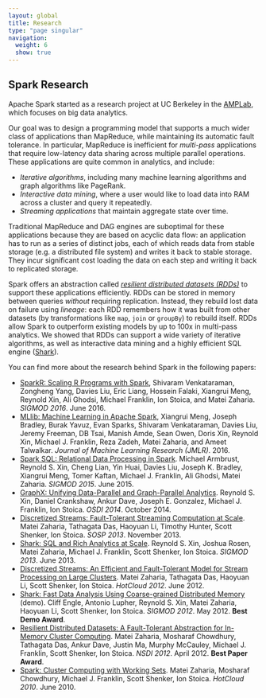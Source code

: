 ```yaml
---
layout: global
title: Research
type: "page singular"
navigation:
  weight: 6
  show: true
---
```

<h2>Spark Research</h2>

<p>
Apache Spark started as a research project at UC Berkeley in the <a href="https://amplab.cs.berkeley.edu">AMPLab</a>, which focuses on big data analytics.
</p>

<p class="noskip">
Our goal was to design a programming model that supports a much wider class of applications than MapReduce, while maintaining its automatic fault tolerance. In particular, MapReduce is inefficient for <em>multi-pass</em> applications that require low-latency data sharing across multiple parallel operations. These applications are quite common in analytics, and include:
</p>

<ul>
  <li><em>Iterative algorithms</em>, including many machine learning algorithms and graph algorithms like PageRank.</li>
  <li><em>Interactive data mining</em>, where a user would like to load data into RAM across a cluster and query it repeatedly.</li>
  <li><em>Streaming applications</em> that maintain aggregate state over time.</li>
</ul>

<p>
Traditional MapReduce and DAG engines are suboptimal for these applications because they are based on acyclic data flow: an application has to run as a series of distinct jobs, each of which reads data from stable storage (e.g. a distributed file system) and writes it back to stable storage. They incur significant cost loading the data on each step and writing it back to replicated storage.
</p>

<p>
Spark offers an abstraction called <a href="http://people.csail.mit.edu/matei/papers/2012/nsdi_spark.pdf"><em>resilient distributed datasets (RDDs)</em></a> to support these applications efficiently. RDDs can be stored in memory between queries <em>without</em> requiring replication.  Instead, they rebuild lost data on failure using <em>lineage</em>: each RDD remembers how it was built from other datasets (by transformations like <code>map</code>, <code>join</code> or <code>groupBy</code>) to rebuild itself.  RDDs allow Spark to outperform existing models by up to 100x in multi-pass analytics. We showed that RDDs can support a wide variety of iterative algorithms, as well as interactive data mining and a highly efficient SQL engine (<a href="http://shark.cs.berkeley.edu">Shark</a>).
</p>

<p class="noskip">You can find more about the research behind Spark in the following papers:</p>

<ul>
  <li>
    <a href="https://people.csail.mit.edu/matei/papers/2016/sigmod_sparkr.pdf">SparkR: Scaling R Programs with Spark</a>, Shivaram Venkataraman, Zongheng Yang, Davies Liu, Eric Liang, Hossein Falaki, Xiangrui Meng, Reynold Xin, Ali Ghodsi, Michael Franklin, Ion Stoica, and Matei Zaharia. <em>SIGMOD 2016</em>. June 2016.
  </li>
  <li>
    <a href="http://www.jmlr.org/papers/volume17/15-237/15-237.pdf">MLlib: Machine Learning in Apache Spark</a>, Xiangrui Meng, Joseph Bradley, Burak Yavuz, Evan Sparks, Shivaram Venkataraman, Davies Liu, Jeremy Freeman, DB Tsai, Manish Amde, Sean Owen, Doris Xin, Reynold Xin, Michael J. Franklin, Reza Zadeh, Matei Zaharia, and Ameet Talwalkar. <em>Journal of Machine Learning Research (JMLR)</em>. 2016.
  </li>
  <li>
    <a href="http://people.csail.mit.edu/matei/papers/2015/sigmod_spark_sql.pdf">Spark SQL: Relational Data Processing in Spark</a>. Michael Armbrust, Reynold S. Xin, Cheng Lian, Yin Huai, Davies Liu, Joseph K. Bradley, Xiangrui Meng, Tomer Kaftan, Michael J. Franklin, Ali Ghodsi, Matei Zaharia. <em>SIGMOD 2015</em>. June 2015.
  </li>
  <li>
    <a href="https://amplab.cs.berkeley.edu/wp-content/uploads/2014/02/graphx.pdf">GraphX: Unifying Data-Parallel and Graph-Parallel Analytics</a>. Reynold S. Xin, Daniel Crankshaw, Ankur Dave, Joseph E. Gonzalez, Michael J. Franklin, Ion Stoica. <em>OSDI 2014</em>. October 2014.
  </li>
  <li>
    <a href="http://people.csail.mit.edu/matei/papers/2013/sosp_spark_streaming.pdf">Discretized Streams: Fault-Tolerant Streaming Computation at Scale</a>. Matei Zaharia, Tathagata Das, Haoyuan Li, Timothy Hunter, Scott Shenker, Ion Stoica. <em>SOSP 2013</em>. November 2013.
  </li>
  <li>
    <a href="http://people.csail.mit.edu/matei/papers/2013/sigmod_shark.pdf">Shark: SQL and Rich Analytics at Scale</a>. Reynold S. Xin, Joshua Rosen, Matei Zaharia, Michael J. Franklin, Scott Shenker, Ion Stoica. <em>SIGMOD 2013</em>. June 2013.
  </li>
  <li>
    <a href="http://people.csail.mit.edu/matei/papers/2012/hotcloud_spark_streaming.pdf">Discretized Streams: An Efficient and Fault-Tolerant Model for Stream Processing on Large Clusters</a>.  Matei Zaharia, Tathagata Das, Haoyuan Li, Scott Shenker, Ion Stoica. <em>HotCloud 2012</em>. June 2012.
  </li>
  <li>
    <a href="http://people.csail.mit.edu/matei/papers/2012/sigmod_shark_demo.pdf">Shark: Fast Data Analysis Using Coarse-grained Distributed Memory</a> (demo). Cliff Engle, Antonio Lupher, Reynold S. Xin, Matei Zaharia, Haoyuan Li, Scott Shenker, Ion Stoica. <em>SIGMOD 2012</em>. May 2012. <b>Best Demo Award</b>.
  </li>
  <li>
    <a href="http://people.csail.mit.edu/matei/papers/2012/nsdi_spark.pdf">Resilient Distributed Datasets: A Fault-Tolerant Abstraction for In-Memory Cluster Computing</a>.  Matei Zaharia, Mosharaf Chowdhury, Tathagata Das, Ankur Dave, Justin Ma, Murphy McCauley, Michael J. Franklin, Scott Shenker, Ion Stoica. <em>NSDI 2012</em>. April 2012. <b>Best Paper Award</b>.
  </li>
  <li>
    <a href="http://people.csail.mit.edu/matei/papers/2010/hotcloud_spark.pdf">Spark: Cluster Computing with Working Sets</a>. Matei Zaharia, Mosharaf Chowdhury, Michael J. Franklin, Scott Shenker, Ion Stoica. <em>HotCloud 2010</em>. June 2010.
  </li>
</ul>
